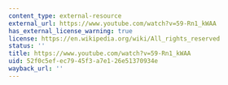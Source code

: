 ```yaml
---
content_type: external-resource
external_url: https://www.youtube.com/watch?v=59-Rn1_kWAA
has_external_license_warning: true
license: https://en.wikipedia.org/wiki/All_rights_reserved
status: ''
title: https://www.youtube.com/watch?v=59-Rn1_kWAA
uid: 52f0c5ef-ec79-45f3-a7e1-26e51370934e
wayback_url: ''
---
```

